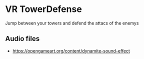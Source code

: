 # VR TowerDefense

Jump between your towers and defend the attacs of the enemys

## Audio files
- https://opengameart.org/content/dynamite-sound-effect